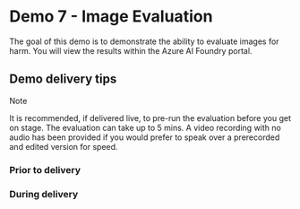 # Demo 7 - Image Evaluation

The goal of this demo is to demonstrate the ability to evaluate images for harm. You will view the results within the Azure AI Foundry portal.

## Demo delivery tips

> [!NOTE]
> It is recommended, if delivered live, to pre-run the evaluation before you get on stage. The evaluation can take up to 5 mins. A video recording with no audio has been provided if you would prefer to speak over a prerecorded and edited version for speed.

### Prior to delivery

### During delivery
